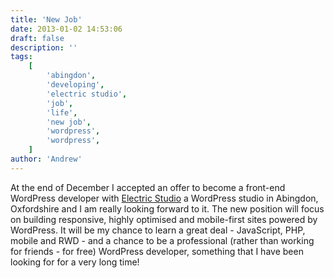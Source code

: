 ```yaml
---
title: 'New Job'
date: 2013-01-02 14:53:06
draft: false
description: ''
tags:
    [
        'abingdon',
        'developing',
        'electric studio',
        'job',
        'life',
        'new job',
        'wordpress',
        'wordpress',
    ]
author: 'Andrew'
---
```


At the end of December I accepted an offer to become a front-end WordPress developer with [Electric Studio](http://www.electricstudio.co.uk/) a WordPress studio in Abingdon, Oxfordshire and I am really looking forward to it. The new position will focus on building responsive, highly optimised and mobile-first sites powered by WordPress. It will be my chance to learn a great deal - JavaScript, PHP, mobile and RWD - and a chance to be a professional (rather than working for friends - for free) WordPress developer, something that I have been looking for for a very long time!
